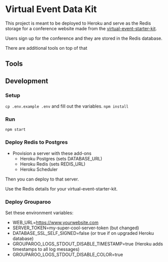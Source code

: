 # Virtual Event Data Kit

This project is meant to be deployed to Heroku and serve as the Redis storage for a conference website made from the [virtual-event-starter-kit](https://github.com/vercel/virtual-event-starter-kit).

Users sign up for the conference and they are stored in the Redis database.

There are additional tools on top of that

## Tools

## Development

### Setup

`cp .env.example .env` and fill out the variables.
`npm install`

### Run

`npm start`

### Deploy Redis to Postgres

- Provision a server with these add-ons
  - Heroku Postgres (sets DATABASE_URL)
  - Heroku Redis (sets REDIS_URL)
  - Heroku Scheduler

Then you can deploy to that server.

Use the Redis details for your virtual-event-starter-kit.

### Deploy Grouparoo

Set these environment variables:

- WEB_URL=https://www.yourwebsite.com
- SERVER_TOKEN=my-super-cool-server-token (but changed)
- DATABASE_SSL_SELF_SIGNED=false (or true if on upgraded Heroku database)
- GROUPAROO_LOGS_STDOUT_DISABLE_TIMESTAMP=true (Heroku adds timestamps to all log messages)
- GROUPAROO_LOGS_STDOUT_DISABLE_COLOR=true
